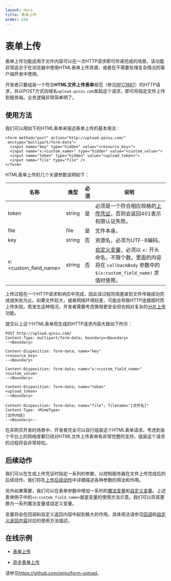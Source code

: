 ```yaml
---
layout: docs
title: 表单上传
order: 540
---
```

<a id="form-upload"></a>
# 表单上传

表单上传功能适用于文件内容可以在一次HTTP请求即可传递完成的场景。该功能非常适合于在浏览器中使用HTML表单上传资源，或者在不需要处理复杂情况的客户端开发中使用。

开发者只要组装一个符合**HTML文件上传表单**规范（参见[RFC1867](http://www.ietf.org/rfc/rfc1867.txt)）的HTTP请求，并以POST方式向域名`upload.qiniu.com`发起这个请求，即可将指定文件上传到服务端。业务逻辑非常简单明了。

<a id="form-upload-usage"></a>
## 使用方法

我们可以用如下的HTML表单来描述表单上传的基本用法：

```
<form method="post" action="http://upload.qiniu.com/"
 enctype="multipart/form-data">
  <input name="key" type="hidden" value="<resource_key>">
  <input name="x:<custom_name>" type="hidden" value="<custom_value>">
  <input name="token" type="hidden" value="<upload_token>">
  <input name="file" type="file" />
</form>
```

HTML表单上传的几个关键参数说明如下：

名称        | 类型   | 必须 | 说明
------------|--------|------|-------------------------------------
token       | string | 是   | 必须是一个符合相应规格的[上传凭证](../../reference/security/upload-token.html)，否则会返回401表示权限认证失败。
file        | file   | 是   | 文件本身。
key         | string | 否   | 资源名，必须为UTF-8编码。
x:\<custom_field_name\> | string | 否 | [自定义变量](response/vars.html#xvar)，必须以 `x:` 开头命名，不限个数。里面的内容将在 `callbackBody` 参数中的 `$(x:custom_field_name)` 求值时使用。

上传过程在一个HTTP请求和响应中完成，因此该过程将阻塞直到文件传输成功完成或失败为止。如果文件较大，或者网络环境较差，可能会导致HTTP连接超时而上传失败。若发生这种情况，开发者需要考虑换用更安全但也相对复杂的[分片上传](chunked-upload.html)功能。

提交以上这个HTML表单而生成的HTTP请求内容大致如下所示：

```
POST http://upload.qiniu.com/
Content-Type: multipart/form-data; boundary=<Boundary>
--<Boundary>

Content-Disposition: form-data; name="key"
<resource_key>
--<Boundary>

Content-Disposition: form-data; name="x:<custom_field_name>"
<custom_value>
--<Boundary>

Content-Disposition: form-data; name="token"
<upload_token>
--<Boundary>

Content-Disposition: form-data; name="file"; filename="[文件名]"
Content-Type: <MimeType>
[文件内容]
--<Boundary>--
```

在非网页开发的场景中，开发者完全可以自行组装这个HTML表单请求。考虑到各个平台上的网络库都已经对HTML文件上传表单有非常完整的支持，组装这个请求的过程将会非常轻松。

<a id="form-upload-response"></a>
## 后续动作

我们可以在生成上传凭证时指定一系列的参数，以控制服务器在文件上传完成后的后续动作。我们将在[上传后续动作](response/)中详细描述各种参数的用法和作用。

另外如果需要，我们可以在表单参数中增加一系列的[魔法变量](response/vars.html#magicvar)和[自定义变量](response/vars.html#xvar)。上述表单例子中的`<x:custom_field_name>`就是变量的使用方法示意。我们可以将其更换为一系列魔法变量或自定义变量。

变量将会在回调和自定义返回内容中起到极大的作用。具体用法请参见[回调](response/callback.html)和[自定义返回内容](response/response-body.html)对应的使用方法描述。

<a id="form-upload-example"></a>
## 在线示例

- [表单上传](http://jsfiddle.net/gh/get/library/pure/icattlecoder/jsfiddle/tree/master/formupload)

- [异步表单上传](http://jsfiddle.net/gh/get/jquery/1.9.1/icattlecoder/jsfiddle/tree/master/ajaxupload)


请参见<https://github.com/qiniu/form-upload>。